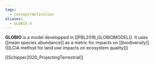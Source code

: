 ```yaml
---
tags:
  - concept/definition
aliases:
  - GLOBIO 4
---
```

**GLOBIO** is a model developped in [[PBL2016_GLOBIOMODEL]].
It uses [[mean species abundance]] as a metric for impacts on [[biodiversity]] ([[LCIA method for land use impacts on ecosystem quality]])

[[Schipper2020_ProjectingTerrestrial]]